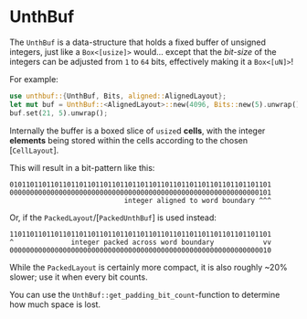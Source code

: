 # UnthBuf

The `UnthBuf` is a data-structure that holds a fixed buffer of unsigned integers, just like a `Box<[usize]>` would...
except that the *bit-size* of the integers can be adjusted from `1` to `64` bits, effectively making it a `Box<[uN]>`!

For example:

```rust
use unthbuf::{UnthBuf, Bits, aligned::AlignedLayout};
let mut buf = UnthBuf::<AlignedLayout>::new(4096, Bits::new(5).unwrap());
buf.set(21, 5).unwrap();
```

Internally the buffer is a boxed slice of `usize`d **cells**,
with the integer **elements** being stored within the cells
according to the chosen [`CellLayout`].

This will result in a bit-pattern like this:

```text
0101101101101101101101101101101101101101101101101101101101101101
0000000000000000000000000000000000000000000000000000000000000101
                            integer aligned to word boundary ^^^
```

Or, if the `PackedLayout`/[`PackedUnthBuf`] is used instead:

```text
1101101101101101101101101101101101101101101101101101101101101101
^              integer packed across word boundary            vv
0000000000000000000000000000000000000000000000000000000000000010
```

While the `PackedLayout` is certainly more compact, it is also roughly ~20% slower; use it when every bit counts.

You can use the `UnthBuf::get_padding_bit_count`-function to determine how much space is lost.
